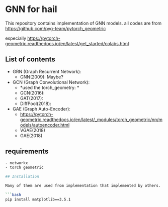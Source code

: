 # GNN for hail

This repository contains implementation of GNN models.
all codes are from https://github.com/pyg-team/pytorch_geometric

especially https://pytorch-geometric.readthedocs.io/en/latest/get_started/colabs.html


## List of contents

- GRN (Graph Recurrent Network): 
  - GNN(2009): Maybe? 
- GCN (Graph Convolutional Network):
  - *used the torch_geometry: * 
  - GCN(2016): 
  - GAT(2017): 
  - DiffPool(2018): 
- GAE (Graph Auto-Encoder):
  - https://pytorch-geometric.readthedocs.io/en/latest/_modules/torch_geometric/nn/models/autoencoder.html
  - VGAE(2018)
  - GAE(2018)

## requirements

```bash
- networkx
- torch geometric

## Installation

Many of them are used from implementation that implemented by others. 

```bash
pip install matplotlib==3.5.1
```